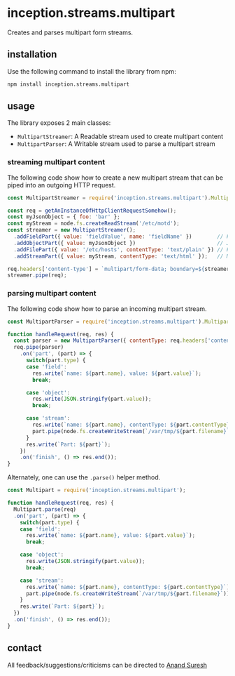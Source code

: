 # inception.streams.multipart

Creates and parses multipart form streams.

## installation

Use the following command to install the library from npm:

```bash
npm install inception.streams.multipart
```

## usage

The library exposes 2 main classes:

- `MultipartStreamer`: A Readable stream used to create multipart content
- `MultipartParser`: A Writable stream used to parse a multipart stream

### streaming multipart content

The following code show how to create a new multipart stream that can be piped into an outgoing HTTP request.

```javascript
const MultipartStreamer = require('inception.streams.multipart').MultipartStreamer;

const req = getAnInstanceOfHttpClientRequestSomehow();
const myJsonObject = { foo: 'bar' };
const myStream = node.fs.createReadStream('/etc/motd');
const streamer = new MultipartStreamer();
  .addFieldPart({ value: 'fieldValue', name: 'fieldName' })        // Form field
  .addObjectPart({ value: myJsonObject })                          // JSON object
  .addFilePart({ value: '/etc/hosts', contentType: 'text/plain' }) // File
  .addStreamPart({ value: myStream, contentType: 'text/html' });   // Node.js stream

req.headers['content-type'] = `multipart/form-data; boundary=${streamer.boundary}`;
streamer.pipe(req);
```

### parsing multipart content

The following code show how to parse an incoming multipart stream.

```javascript
const MultipartParser = require('inception.streams.multipart').MultipartParser;

function handleRequest(req, res) {
  const parser = new MultipartParser({ contentType: req.headers['content-type']});
  req.pipe(parser)
    .on('part', (part) => {
      switch(part.type) {
      case 'field':
        res.write(`name: ${part.name}, value: ${part.value}`);
        break;

      case 'object':
        res.write(JSON.stringify(part.value));
        break;

      case 'stream':
        res.write(`name: ${part.name}, contentType: ${part.contentType}`);
        part.pipe(node.fs.createWriteStream(`/var/tmp/${part.filename}`));
      }
      res.write(`Part: ${part}`);
    })
    .on('finish', () => res.end());
}
```

Alternately, one can use the `.parse()` helper method.

```javascript
const Multipart = require('inception.streams.multipart');

function handleRequest(req, res) {
  Multipart.parse(req)
  .on('part', (part) => {
    switch(part.type) {
    case 'field':
      res.write(`name: ${part.name}, value: ${part.value}`);
      break;

    case 'object':
      res.write(JSON.stringify(part.value));
      break;

    case 'stream':
      res.write(`name: ${part.name}, contentType: ${part.contentType}`);
      part.pipe(node.fs.createWriteStream(`/var/tmp/${part.filename}`));
    }
    res.write(`Part: ${part}`);
  })
  .on('finish', () => res.end());
}
```

## contact

All feedback/suggestions/criticisms can be directed to [Anand Suresh](http://www.github.com/anandsuresh)
